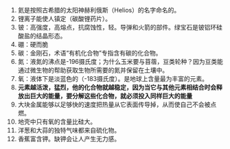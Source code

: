 1. 氦是按照古希腊的太阳神赫利俄斯（Helios）的名字命名的。
2. 锂离子能使人镇定（碳酸锂药片）。
3. 铍：高强度，高熔点，抗腐蚀性，轻。导弹和火箭的部件。绿宝石是铍铝环硅酸盐的结晶形态。
4. 硼：硬而脆
5. 碳：金刚石，术语“有机化合物”专指含有碳的化合物。
6. 氮：液氮的沸点是-196摄氏度；为什么玉米要与苜蓿，豆类轮种？因为豆类能通过微生物的帮助获取生物所需要的氮并保留在土壤中。
7. 氧：液体下是淡蓝色的（-183摄氏度）。是地球上含量最为丰富的元素。
8. **元素越活泼，猛烈，他的化合物就越稳定，因为当它与其他元素相结合时会释放出巨大的能量，要分解这些化合物，就必须投入同样巨大的能量**
9. 大块金属能够以足够快的速度把热量从它表面传导掉，从而使自己不会被点燃。
10. 地壳中只有氧的含量比硅大。
11. 洋葱和大蒜的独特气味都来自硫化物。
12. 香蕉富含钾。缺钾会让人产生无力感。